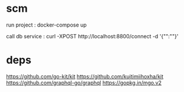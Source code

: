 # scm

run project : docker-compose up

call db service : curl -XPOST http://localhost:8800/connect -d '{"":""}'

# deps

https://github.com/go-kit/kit
https://github.com/kujtimiihoxha/kit
https://github.com/graphql-go/graphql
https://gopkg.in/mgo.v2
